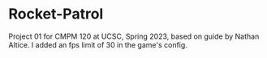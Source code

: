 # Rocket-Patrol

Project 01 for CMPM 120 at UCSC, Spring 2023, based on guide by Nathan Altice. I added an fps limit of 30 in the game's config.

